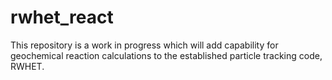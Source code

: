 # rwhet_react

This repository is a work in progress which will add capability for geochemical reaction calculations to the established particle tracking code, RWHET.
